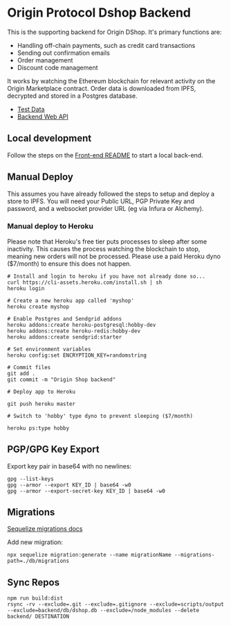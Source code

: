 # Origin Protocol Dshop Backend

This is the supporting backend for Origin DShop. It's primary functions are:

- Handling off-chain payments, such as credit card transactions
- Sending out confirmation emails
- Order management
- Discount code management

It works by watching the Ethereum blockchain for relevant activity on the Origin
Marketplace contract. Order data is downloaded from IPFS, decrypted and stored
in a Postgres database.

- [Test Data](docs/index.md#manual-testing)
- [Backend Web API](docs/api.md)

## Local development
Follow the steps on the [Front-end README](../shop/README.md) to start a local back-end.

## Manual Deploy

This assumes you have already followed the steps to setup and deploy a store to
IPFS. You will need your Public URL, PGP Private Key and password, and a
websocket provider URL (eg via Infura or Alchemy).

### Manual deploy to Heroku

Please note that Heroku's free tier puts processes to sleep after some
inactivity. This causes the process watching the blockchain to stop, meaning new
orders will not be processed. Please use a paid Heroku dyno (\$7/month) to
ensure this does not happen.

    # Install and login to heroku if you have not already done so...
    curl https://cli-assets.heroku.com/install.sh | sh
    heroku login

    # Create a new heroku app called 'myshop'
    heroku create myshop

    # Enable Postgres and Sendgrid addons
    heroku addons:create heroku-postgresql:hobby-dev
    heroku addons:create heroku-redis:hobby-dev
    heroku addons:create sendgrid:starter

    # Set environment variables
    heroku config:set ENCRYPTION_KEY=randomstring

    # Commit files
    git add .
    git commit -m "Origin Shop backend"

    # Deploy app to Heroku

    git push heroku master

    # Switch to 'hobby' type dyno to prevent sleeping ($7/month)

    heroku ps:type hobby

## PGP/GPG Key Export

Export key pair in base64 with no newlines:

    gpg --list-keys
    gpg --armor --export KEY_ID | base64 -w0
    gpg --armor --export-secret-key KEY_ID | base64 -w0

## Migrations

[Sequelize migrations docs](https://sequelize.org/master/manual/migrations.html)

Add new migration:

    npx sequelize migration:generate --name migrationName --migrations-path=./db/migrations

## Sync Repos

    npm run build:dist
    rsync -rv --exclude=.git --exclude=.gitignore --exclude=scripts/output --exclude=backend/db/dshop.db --exclude=/node_modules --delete backend/ DESTINATION
